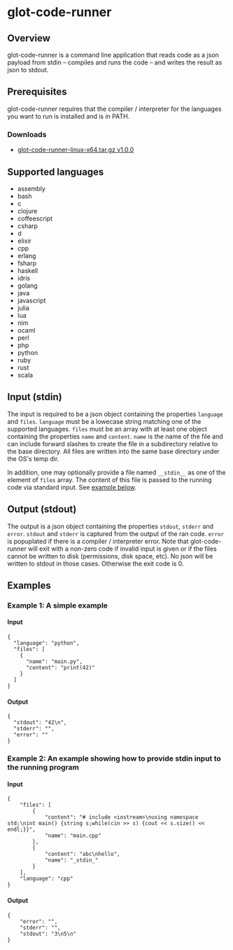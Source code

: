 glot-code-runner
================


## Overview
glot-code-runner is a command line application that reads code as a
json payload from stdin – compiles and runs the code – and writes
the result as json to stdout.

## Prerequisites
glot-code-runner requires that the compiler / interpreter for the languages
you want to run is installed and is in PATH.

### Downloads
- [glot-code-runner-linux-x64.tar.gz v1.0.0](https://drive.google.com/uc?id=0B3X9GlR6EmbnOWNITnpZSk9SdVE)

## Supported languages
- assembly
- bash
- c
- clojure
- coffeescript
- csharp
- d
- elixir
- cpp
- erlang
- fsharp
- haskell
- idris
- golang
- java
- javascript
- julia
- lua
- nim
- ocaml
- perl
- php
- python
- ruby
- rust
- scala

## Input (stdin)
The input is required to be a json object containing the properties `language`
and `files`. `language` must be a lowecase string matching one of the supported
languages. `files` must be an array with at least one object containing the
properties `name` and `content`. `name` is the name of the file and can include
forward slashes to create the file in a subdirectory relative to the base
directory. All files are written into the same base directory under the OS's
temp dir.

In addition, one may optionally provide a file named `__stdin__` as one of the
element of `files` array. The content of this file is passed to the running code
via standard input. See [example below](##Examples).

## Output (stdout)
The output is a json object containing the properties `stdout`, `stderr` and
`error`. `stdout` and `stderr` is captured from the output of the ran code.
`error` is popuplated if there is a compiler / interpreter error.
Note that glot-code-runner will exit with a non-zero code if invalid input is
given or if the files cannot be written to disk (permissions, disk space, etc).
No json will be written to stdout in those cases. Otherwise the exit code is 0.

## Examples
### Example 1: A simple example
#### Input
    {
      "language": "python",
      "files": [
        {
          "name": "main.py",
          "content": "print(42)"
        }
      ]
    }

#### Output
    {
      "stdout": "42\n",
      "stderr": "",
      "error": ""
    }

### Example 2: An example showing how to provide stdin input to the running program
#### Input
    {
        "files": [
            {
                "content": "# include <iostream>\nusing namespace std;\nint main() {string s;while(cin >> s) {cout << s.size() << endl;}}",
                "name": "main.cpp"
            },
            {
                "content": "abc\nhello",
                "name": "_stdin_"
            }
        ],
        "language": "cpp"
    }


#### Output
    {
        "error": "",
        "stderr": "",
        "stdout": "3\n5\n"
    }


